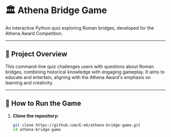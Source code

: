 # 🏛️ Athena Bridge Game

An interactive Python quiz exploring Roman bridges, developed for the Athena Award Competition.

---

## 🎯 Project Overview

This command-line quiz challenges users with questions about Roman bridges, combining historical knowledge with engaging gameplay. It aims to educate and entertain, aligning with the Athena Award's emphasis on learning and creativity.

---

## 🚀 How to Run the Game

1. **Clone the repository:**

   ```bash
   git clone https://github.com/E-e6/athena-bridge-game.git
   cd athena-bridge-game
   
